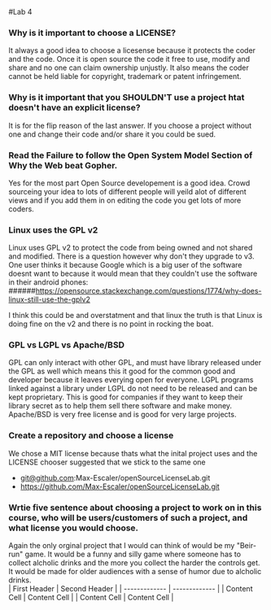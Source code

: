 #Lab 4 
### Why is it important to choose a LICENSE?
It always a good idea to choose a licesense because it protects the coder and the code. Once it is open source the code it free to use, modify and share and no one can claim ownership unjustly. It also means the coder cannot be held liable for copyright, trademark or patent infringement.
### Why is it important that you SHOULDN'T use a project htat doesn't have an explicit license?
It is for the flip reason of the last answer. If you choose a project without one and change their code and/or share it you could be sued.
### Read the Failure to follow the Open System Model Section of Why the Web beat Gopher.
Yes for the most part Open Source developement is a good idea. Crowd sourceing your idea to lots of different people will yeild alot of different views and if you add them in on editing the code you get lots of more coders.
### Linux uses the GPL v2
Linux uses GPL v2 to protect the code from being owned and not shared and modified. There is a question however why don't they upgrade to v3. One user thinks it because Google which is a big user of the software doesnt want to because it would mean that they couldn't use the software in their android phones: 
######https://opensource.stackexchange.com/questions/1774/why-does-linux-still-use-the-gplv2  

I think this could be and overstatment and that linux the truth is that Linux is doing fine on the v2 and there is no point in rocking the boat.
### GPL vs LGPL vs Apache/BSD
GPL can only interact with other GPL, and must have library released under the GPL as well which means this it good for the common good and developer because it leaves everying open for everyone. LGPL programs linked against a library under LGPL do not need to be released and can be kept proprietary. This is good for companies if they want to keep their library secret as to help them sell there software and make money. Apache/BSD is very free license and is good for very large projects. 
### Create a repository and choose a license
We chose a MIT license because thats what the inital project uses and the LICENSE chooser suggested that we stick to the same one  
- git@github.com:Max-Escaler/openSourceLicenseLab.git  
- https://github.com/Max-Escaler/openSourceLicenseLab.git
### Wrtie five sentence about choosing a project to work on in this course, who will be users/customers of such a project, and what license you would choose.
Again the only orginal project that I would can think of would be my "Beir-run" game. It would be a funny and silly game where someone has to collect alcholic drinks and the more you collect the harder the controls get. It would be made for older audiences with a sense of humor due to alcholic drinks.   
| First Header  | Second Header |
| ------------- | ------------- |
| Content Cell  | Content Cell  |
| Content Cell  | Content Cell  |
